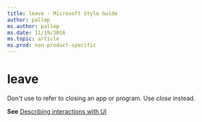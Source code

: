 ```yaml
---
title: leave - Microsoft Style Guide
author: pallep
ms.author: pallep
ms.date: 11/19/2016
ms.topic: article
ms.prod: non-product-specific
---
```


# leave

Don't use to refer to closing an app or program. Use *close* instead. 

**See** [Describing interactions with UI](/style-guide/procedures-instructions/describing-interactions-with-ui)
